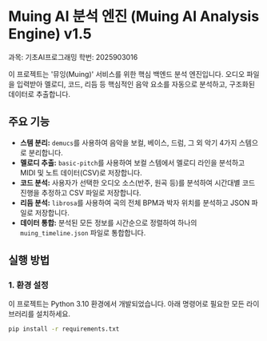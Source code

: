 # Muing AI 분석 엔진 (Muing AI Analysis Engine) v1.5

과목: 기초AI프로그래밍
학번: 2025903016

이 프로젝트는 '뮤잉(Muing)' 서비스를 위한 핵심 백엔드 분석 엔진입니다. 오디오 파일을 입력받아 멜로디, 코드, 리듬 등 핵심적인 음악 요소를 자동으로 분석하고, 구조화된 데이터로 추출합니다.

## 주요 기능
- **스템 분리:** `demucs`를 사용하여 음악을 보컬, 베이스, 드럼, 그 외 악기 4가지 스템으로 분리합니다.
- **멜로디 추출:** `basic-pitch`를 사용하여 보컬 스템에서 멜로디 라인을 분석하고 MIDI 및 노트 데이터(CSV)로 저장합니다.
- **코드 분석:** 사용자가 선택한 오디오 소스(반주, 원곡 등)를 분석하여 시간대별 코드 진행을 추정하고 CSV 파일로 저장합니다.
- **리듬 분석:** `librosa`를 사용하여 곡의 전체 BPM과 박자 위치를 분석하고 JSON 파일로 저장합니다.
- **데이터 통합:** 분석된 모든 정보를 시간순으로 정렬하여 하나의 `muing_timeline.json` 파일로 통합합니다.

## 실행 방법

### 1. 환경 설정
이 프로젝트는 Python 3.10 환경에서 개발되었습니다. 아래 명령어로 필요한 모든 라이브러리를 설치하세요.
```bash
pip install -r requirements.txt
